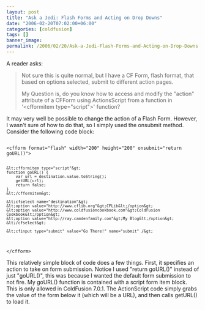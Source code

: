 ```yaml
---
layout: post
title: "Ask a Jedi: Flash Forms and Acting on Drop Downs"
date: "2006-02-20T07:02:00+06:00"
categories: [coldfusion]
tags: []
banner_image: 
permalink: /2006/02/20/Ask-a-Jedi-Flash-Forms-and-Acting-on-Drop-Downs
---
```


A reader asks:

<blockquote>
Not sure this is quite normal, but I have a CF Form, flash format, that based on options selected, submit to different action pages.

My Question is, do you know how to access and modify the "action" attribute of a CFForm using ActionsScript from  a function in '&lt;cfformitem type="script"&gt;' function?
</blockquote>

It may very well be possible to change the action of a Flash Form. However, I wasn't sure of how to do that, so I simply used the onsubmit method. Consider the following code block:

<code>
&lt;cfform format="flash" width="200" height="200" onsubmit="return goURL()"&gt;

	&lt;cfformitem type="script"&gt;
	function goURL() {
		var url = destination.value.toString();
		getURL(url);
		return false;
	}
	&lt;/cfformitem&gt;
	
	&lt;cfselect name="destination"&gt;
	&lt;option value="http://www.cflib.org"&gt;CFLib&lt;/option&gt;
	&lt;option value="http://www.coldfusioncookbook.com"&gt;ColdFusion Cookbook&lt;/option&gt;
	&lt;option value="http://ray.camdenfamily.com"&gt;My Blog&lt;/option&gt;
	&lt;/cfselect&gt;
	
	&lt;cfinput type="submit" value="Go There!" name="submit" /&gt;
	
&lt;/cfform&gt;
</code>

This relatively simple block of code does a few things. First, it specifies an action to take on form submission. Notice I used "return goURL()" instead of just "goURL()", this was because I wanted the default form submission to not fire. My goURL() function is contained with a script form item block. This is only allowed in ColdFusion 7.0.1. The ActionScript code simply grabs the value of the form below it (which will be a URL), and then calls getURL() to load it.